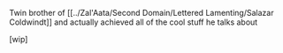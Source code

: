 Twin brother of [[../Zal'Aata/Second Domain/Lettered Lamenting/Salazar Coldwindt]] and actually achieved all of the cool stuff he talks about

[wip]

